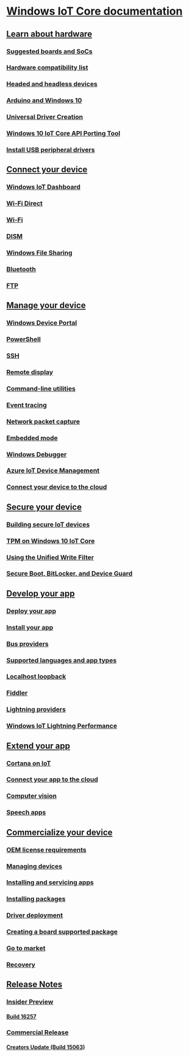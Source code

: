 # [Windows IoT Core documentation](index.md)
## [Learn about hardware]()
### [Suggested boards and SoCs](learn-about-hardware/SuggestedBoards.md)
### [Hardware compatibility list](learn-about-hardware/HardwareCompatList.md)
### [Headed and headless devices](learn-about-hardware/HeadlessMode.md)
### [Arduino and Windows 10](learn-about-hardware/ArduinoAndWindows10.md)
### [Universal Driver Creation](learn-about-hardware/DriverCreation.md)
### [Windows 10 IoT Core API Porting Tool](learn-about-hardware/IoTCorePortingTool.md)
### [Install USB peripheral drivers](learn-about-hardware/PeripheralDrivers.md)
## [Connect your device]()
### [Windows IoT Dashboard](connect-your-device/IoTDashboard.md)
### [Wi-Fi Direct](connect-your-device/SetupWiFiDirect.md)
### [Wi-Fi](connect-your-device/SetupWifi.md)
### [DISM](connect-your-device/DISM.md) 
### [Windows File Sharing](connect-your-device/WindowsFileSharing.md)
### [Bluetooth](connect-your-device/Bluetooth.md)
### [FTP](connect-your-device/FTP.md)
## [Manage your device]()
### [Windows Device Portal](manage-your-device/DevicePortal.md)
### [PowerShell](manage-your-device/PowerShell.md)
### [SSH](manage-your-device/SSH.md)
### [Remote display](manage-your-device/RemoteDisplay.md)
### [Command-line utilities](manage-your-device/CommandLineUtils.md)
### [Event tracing](manage-your-device/EventTracing.md)
### [Network packet capture](manage-your-device/NetworkPacketCapture.md)
### [Embedded mode](manage-your-device/EmbeddedMode.md)
### [Windows Debugger](manage-your-device/WindowsDebugger.md)
### [Azure IoT Device Management](manage-your-device/AzureIoTDM.md)
### [Connect your device to the cloud](manage-your-device/ConnectDeviceToCloud.md)
## [Secure your device]()
### [Building secure IoT devices](secure-your-device/BuildingSecureDevices.md)
### [TPM on Windows 10 IoT Core](secure-your-device/TPM.md)
### [Using the Unified Write Filter](secure-your-device/UnifiedWriteFilter.md)
### [Secure Boot, BitLocker, and Device Guard](secure-your-device/SecureBootAndBitLocker.md)
## [Develop your app]()
### [Deploy your app](deploy-your-app/AppDeployment.md)
### [Install your app](deploy-your-app/AppInstaller.md)
### [Bus providers](deploy-your-app/BusProviders.md)
### [Supported languages and app types](deploy-your-app/BuildingAppsForIoTCore.md)
### [Localhost loopback](deploy-your-app/Loopback.md)
### [Fiddler](deploy-your-app/Fiddler.md)
### [Lightning providers](deploy-your-app/LightningProviders.md)
### [Windows IoT Lightning Performance](deploy-your-app/LightningPerformance.md)
## [Extend your app]()
### [Cortana on IoT](extend-your-app/CortanaOnIoTCore.md)
### [Connect your app to the cloud](extend-your-app/ConnectAppToCloud.md)
### [Computer vision](extend-your-app/ComputerVision.md) 
### [Speech apps](extend-your-app/Speech.md)
## [Commercialize your device]()
### [OEM license requirements](commercialize-your-device/OEMLicenseRequirements.md)
### [Managing devices](commercialize-your-device/ManagingDevices.md)
### [Installing and servicing apps](commercialize-your-device/InstallingAndServicing.md)
### [Installing packages](commercialize-your-device/InstallingPackages.md)
### [Driver deployment](commercialize-your-device/DriverDeployment.md)
### [Creating a board supported package](commercialize-your-device/CreateBSP.md)
### [Go to market](commercialize-your-device/GoToMarket.md)
### [Recovery](commercialize-your-device/Recovery.md)
## [Release Notes]()
### [Insider Preview]()
#### [Build 16257](release-notes/insider/16257.md)
### [Commercial Release]()
#### [Creators Update (Build 15063)](release-notes/commercial/CreatorsUpdate.md)
